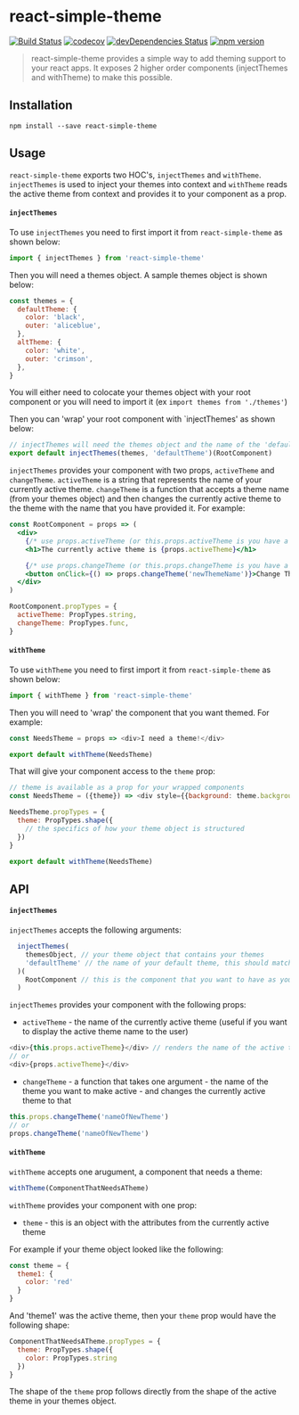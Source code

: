 # react-simple-theme

[![Build Status](https://travis-ci.org/divyagnan/react-simple-theme.svg?branch=master)](https://travis-ci.org/divyagnan/react-simple-theme)
[![codecov](https://codecov.io/gh/divyagnan/react-simple-theme/branch/master/graph/badge.svg)](https://codecov.io/gh/divyagnan/react-simple-theme)
[![devDependencies Status](https://david-dm.org/divyagnan/react-simple-theme/dev-status.svg)](https://david-dm.org/divyagnan/react-simple-theme?type=dev)
[![npm version](https://badge.fury.io/js/react-simple-theme.svg)](https://badge.fury.io/js/react-simple-theme)

> react-simple-theme provides a simple way to add theming support to your react apps. It exposes 2 higher order components (injectThemes and withTheme) to make this possible.

## Installation

`npm install --save react-simple-theme`

## Usage

`react-simple-theme` exports two HOC's, `injectThemes` and `withTheme`. `injectThemes` is used to inject your themes into context and `withTheme` reads the active theme from context and provides it to your component as a prop.

#### `injectThemes`

To use `injectThemes` you need to first import it from `react-simple-theme` as shown below:

```js
import { injectThemes } from 'react-simple-theme'
```
Then you will need a themes object. A sample themes object is shown below:
```js
const themes = {
  defaultTheme: {
    color: 'black',
    outer: 'aliceblue',
  },
  altTheme: {
    color: 'white',
    outer: 'crimson',
  },
}
```
You will either need to colocate your themes object with your root component or you will need to import it (ex `import themes from './themes'`)

Then you can 'wrap' your root component with `injectThemes' as shown below:

```js
// injectThemes will need the themes object and the name of the 'default theme'
export default injectThemes(themes, 'defaultTheme')(RootComponent)
```
`injectThemes` provides your component with two props, `activeTheme` and `changeTheme`. `activeTheme` is a string that represents the name of your currently active theme. `changeTheme` is a function that accepts a theme name (from your themes object) and then changes the currently active theme to the theme with the name that you have provided it. For example:

```jsx
const RootComponent = props => (
  <div>
    {/* use props.activeTheme (or this.props.activeTheme is you have a class component) to get access to the name of the active theme */}
    <h1>The currently active theme is {props.activeTheme}</h1>

    {/* use props.changeTheme (or this.props.changeTheme is you have a class component) get access to a function that changes the currently active theme. it takes one argument - the name of the theme you want to make active */}
    <button onClick={() => props.changeTheme('newThemeName')}>Change Theme</button>
  </div>
)

RootComponent.propTypes = {
  activeTheme: PropTypes.string,
  changeTheme: PropTypes.func,
}
```

#### `withTheme`

To use `withTheme` you need to first import it from `react-simple-theme` as shown below:

```js
import { withTheme } from 'react-simple-theme'
```
Then you will need to 'wrap' the component that you want themed. For example:

```js
const NeedsTheme = props => <div>I need a theme!</div>

export default withTheme(NeedsTheme)
```
That will give your component access to the `theme` prop:

```js
// theme is available as a prop for your wrapped components
const NeedsTheme = ({theme}) => <div style={{background: theme.background}}>I need a theme!</div>

NeedsTheme.propTypes = {
  theme: PropTypes.shape({
    // the specifics of how your theme object is structured
  })
}

export default withTheme(NeedsTheme)
```

## API

#### `injectThemes`

`injectThemes` accepts the following arguments:
```js
  injectThemes(
    themesObject, // your theme object that contains your themes
    'defaultTheme' // the name of your default theme, this should match a theme in your theme object
  )(
    RootComponent // this is the component that you want to have as your base to inject themes into
  )
```
`injectThemes` provides your component with the following props:

* `activeTheme` - the name of the currently active theme (useful if you want to display the active theme name to the user)
```js
<div>{this.props.activeTheme}</div> // renders the name of the active theme
// or
<div>{props.activeTheme}</div>
```

* `changeTheme` - a function that takes one argument - the name of the theme you want to make active - and changes the currently active theme to that

```js
this.props.changeTheme('nameOfNewTheme')
// or 
props.changeTheme('nameOfNewTheme')
```
#### `withTheme`

`withTheme` accepts one arugument, a component that needs a theme:
```js
withTheme(ComponentThatNeedsATheme)
```

`withTheme` provides your component with one prop:

* `theme` - this is an object with the attributes from the currently active theme

For example if your theme object looked like the following:

```js
const theme = {
  theme1: {
    color: 'red'
  }
}
```
And 'theme1' was the active theme, then your `theme` prop would have the following shape:

```js
ComponentThatNeedsATheme.propTypes = {
  theme: PropTypes.shape({
    color: PropTypes.string
  })
}
```
The shape of the `theme` prop follows directly from the shape of the active theme in your themes object.
